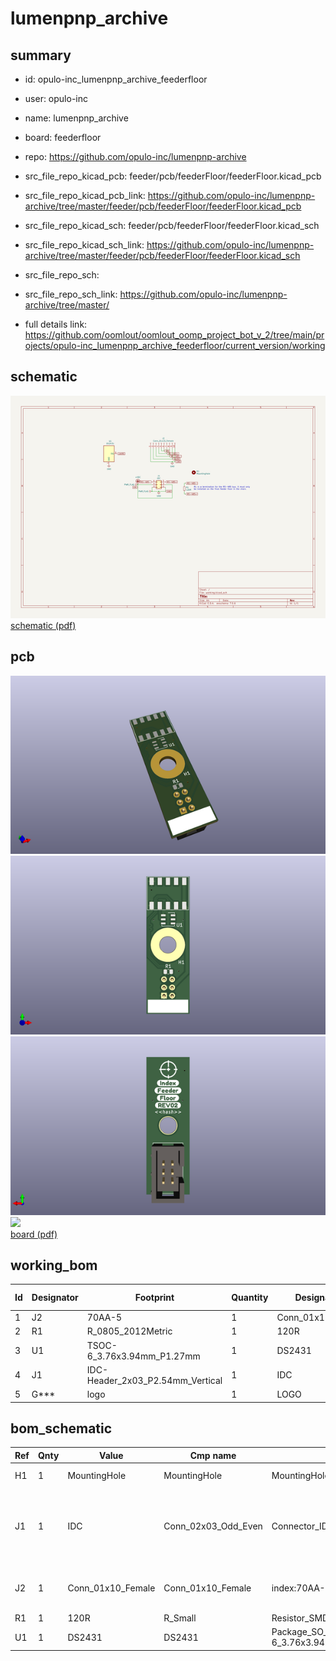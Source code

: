 # lumenpnp_archive
 
## summary 
* id: opulo-inc_lumenpnp_archive_feederfloor
* user: opulo-inc
* name: lumenpnp_archive
* board: feederfloor
* repo: https://github.com/opulo-inc/lumenpnp-archive
* src_file_repo_kicad_pcb: feeder/pcb/feederFloor/feederFloor.kicad_pcb
* src_file_repo_kicad_pcb_link: https://github.com/opulo-inc/lumenpnp-archive/tree/master/feeder/pcb/feederFloor/feederFloor.kicad_pcb
* src_file_repo_kicad_sch: feeder/pcb/feederFloor/feederFloor.kicad_sch
* src_file_repo_kicad_sch_link: https://github.com/opulo-inc/lumenpnp-archive/tree/master/feeder/pcb/feederFloor/feederFloor.kicad_sch

* src_file_repo_sch: 
* src_file_repo_sch_link: https://github.com/opulo-inc/lumenpnp-archive/tree/master/
* full details link: https://github.com/oomlout/oomlout_oomp_project_bot_v_2/tree/main/projects/opulo-inc_lumenpnp_archive_feederfloor/current_version/working  

## schematic  
![](working_schematic_600.png)  
[schematic (pdf)](working_schematic.pdf) 






















## pcb  
![](working_3d_600.png) 
![](working_3d_front_600.png)  
![](working_3d_back_600.png)  
![](working_600.png)  
[board (pdf)](working.pdf)  

## working_bom
| Id | Designator | Footprint | Quantity | Designation | Supplier and ref |  | None | 
| --- | --- | --- | --- | --- | --- | --- | --- | 
| 1 | J2 | 70AA-5 | 1 | Conn_01x10_Female |  |  | [''] | 
| 2 | R1 | R_0805_2012Metric | 1 | 120R |  |  | [''] | 
| 3 | U1 | TSOC-6_3.76x3.94mm_P1.27mm | 1 | DS2431 |  |  | [''] | 
| 4 | J1 | IDC-Header_2x03_P2.54mm_Vertical | 1 | IDC |  |  | [''] | 
| 5 | G*** | logo | 1 | LOGO |  |  | [''] | 


## bom_schematic
| Ref | Qnty | Value | Cmp name | Footprint | Description | Vendor | DNP | 
| --- | --- | --- | --- | --- | --- | --- | --- | 
| H1 | 1 | MountingHole | MountingHole | MountingHole:MountingHole_5.3mm_M5_Pad_TopOnly | Mounting Hole without connection |  |  | 
| J1 | 1 | IDC | Conn_02x03_Odd_Even | Connector_IDC:IDC-Header_2x03_P2.54mm_Vertical | Generic connector, double row, 02x03, odd/even pin numbering scheme (row 1 odd numbers, row 2 even numbers), script generated (kicad-library-utils/schlib/autogen/connector/) |  |  | 
| J2 | 1 | Conn_01x10_Female | Conn_01x10_Female | index:70AA-5 | Generic connector, single row, 01x10, script generated (kicad-library-utils/schlib/autogen/connector/) |  |  | 
| R1 | 1 | 120R | R_Small | Resistor_SMD:R_0805_2012Metric | Resistor, small symbol |  |  | 
| U1 | 1 | DS2431 | DS2431 | Package_SO_J-Lead:TSOC-6_3.76x3.94mm_P1.27mm |  |  |  | 



